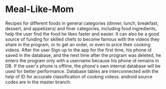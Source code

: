 # Meal-Like-Mom
Recipes for different foods in general categories (dinner, lunch, breakfast, dessert, and appetizers) and finer categories, including food ingredients, help the user find the food he likes faster and easier. It can also be a good source of funding for skilled chefs to become famous with the videos they share in the program, or to get an order, or even to price their cooking videos. After the user Sign up to the app for the first time, his phone id saved in the database, and the next time after the program was deleted, he enters the program only with a username because his phone id remains in DB. If the user's phone is offline, the phone's own internal database will be used for better performance. Database tables are interconnected with the help of ID for accurate classification of cooking videos. android source codes are in the master branch.
